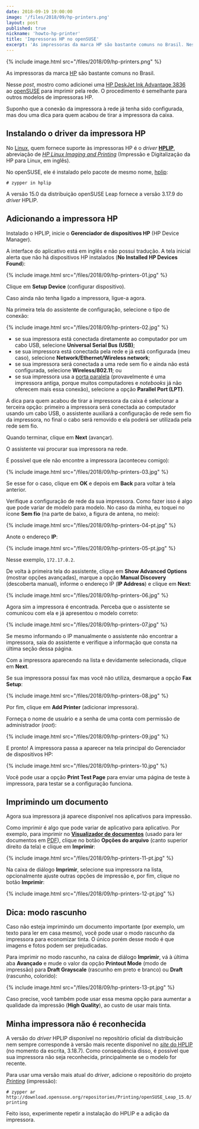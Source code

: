 ```yaml
---
date: 2018-09-19 19:00:00
image: '/files/2018/09/hp-printers.png'
layout: post
published: true
nickname: 'howto-hp-printer'
title: 'Impressoras HP no openSUSE'
excerpt: 'As impressoras da marca HP são bastante comuns no Brasil. Nesse post, mostro como adicionei uma HP DeskJet Ink Advantage 3836 ao openSUSE para imprimir pela rede. O procedimento é semelhante para outros modelos de impressoras HP.'
---
```


{% include image.html src="/files/2018/09/hp-printers.png" %}

As impressoras da marca [HP][hp] são bastante comuns no Brasil.

Nesse *post*, mostro como adicionei uma [HP DeskJet Ink Advantage 3836][hp-3836] ao [openSUSE][opensuse] para imprimir pela rede. O procedimento é semelhante para outros modelos de impressoras HP.

Suponho que a conexão da impressora à rede já tenha sido configurada, mas dou uma dica para quem acabou de tirar a impressora da caixa.

## Instalando o driver da impressora HP

No [Linux][linux], quem fornece suporte às impressoras HP é o *driver* [**HPLIP**][hplip], abreviação de [*HP Linux Imaging and Printing*][hplip] (Impressão e Digitalização da HP para Linux, em inglês).

No openSUSE, ele é instalado pelo pacote de mesmo nome, [hplip][hplip-sw]:

```
# zypper in hplip
```

A versão 15.0 da distribuição openSUSE Leap fornece a versão 3.17.9 do *driver* HPLIP.

## Adicionando a impressora HP

Instalado o HPLIP, inicie o **Gerenciador de dispositivos HP** (HP Device Manager).

A interface do aplicativo está em inglês e não possui tradução. A tela inicial alerta que não há dispositivos HP instalados (**No Installed HP Devices Found**):

{% include image.html src="/files/2018/09/hp-printers-01.jpg" %}

Clique em **Setup Device** (configurar dispositivo).

Caso ainda não tenha ligado a impressora, ligue-a agora.

Na primeira tela do assistente de configuração, selecione o tipo de conexão:

{% include image.html src="/files/2018/09/hp-printers-02.jpg" %}

- se sua impressora está conectada diretamente ao computador por um cabo USB, selecione **Universal Serial Bus (USB)**;
- se sua impressora está conectada pela rede e já está configurada (meu caso), selecione **Network/Ethernet/Wireless network**;
- se sua impressora será conectada a uma rede sem fio e ainda não está configurada, selecione **Wireless/802.11**; ou
- se sua impressora usa a [porta paralela][lpt] (provavelmente é uma impressora antiga, porque muitos computadores e *notebooks* já não oferecem mais essa conexão), selecione a opção **Parallel Port (LPT)**.

A dica para quem acabou de tirar a impressora da caixa é selecionar a terceira opção: primeiro a impressora será conectada ao computador usando um cabo USB, o assistente auxiliará a configuração de rede sem fio da impressora, no final o cabo será removido e ela poderá ser utilizada pela rede sem fio.

Quando terminar, clique em **Next** (avançar).

O assistente vai procurar sua impressora na rede.

É possível que ele não encontre a impressora (aconteceu comigo):

{% include image.html src="/files/2018/09/hp-printers-03.jpg" %}

Se esse for o caso, clique em **OK** e depois em **Back** para voltar à tela anterior.

Verifique a configuração de rede da sua impressora. Como fazer isso é algo que pode variar de modelo para modelo. No caso da minha, eu toquei no ícone **Sem fio** (na parte de baixo, a figura de antena, no meio):

{% include image.html src="/files/2018/09/hp-printers-04-pt.jpg" %}

Anote o endereço **IP**:

{% include image.html src="/files/2018/09/hp-printers-05-pt.jpg" %}

Nesse exemplo, `172.17.0.2`.

De volta à primeira tela do assistente, clique em **Show Advanced Options** (mostrar opções avançadas), marque a opção **Manual Discovery** (descoberta manual), informe o endereço IP (**IP Address**) e clique em **Next**:

{% include image.html src="/files/2018/09/hp-printers-06.jpg" %}

Agora sim a impressora é encontrada. Perceba que o assistente se comunicou com ela e já apresentou o modelo correto:

{% include image.html src="/files/2018/09/hp-printers-07.jpg" %}

Se mesmo informando o IP manualmente o assistente não encontrar a impressora, saia do assistente e verifique a informação que consta na última seção dessa página.

Com a impressora aparecendo na lista e devidamente selecionada, clique em **Next**.

Se sua impressora possui fax mas você não utiliza, desmarque a opção **Fax Setup**:

{% include image.html src="/files/2018/09/hp-printers-08.jpg" %}

Por fim, clique em **Add Printer** (adicionar impressora).

Forneça o nome de usuário e a senha de uma conta com permissão de administrador (*root*):

{% include image.html src="/files/2018/09/hp-printers-09.jpg" %}

E pronto! A impressora passa a aparecer na tela principal do Gerenciador de dispositivos HP:

{% include image.html src="/files/2018/09/hp-printers-10.jpg" %}

Você pode usar a opção **Print Test Page** para enviar uma página de teste à impressora, para testar se a configuração funciona.

## Imprimindo um documento

Agora sua impressora já aparece disponível nos aplicativos para impressão.

Como imprimir é algo que pode variar de aplicativo para aplicativo. Por exemplo, para imprimir no [**Visualizador de documentos**][evince] (usado para ler documentos em [PDF][pdf]), clique no botão **Opções do arquivo** (canto superior direito da tela) e clique em **Imprimir**:

{% include image.html src="/files/2018/09/hp-printers-11-pt.jpg" %}

Na caixa de diálogo **Imprimir**, selecione sua impressora na lista, opcionalmente ajuste outras opções de impressão e, por fim, clique no botão **Imprimir**:

{% include image.html src="/files/2018/09/hp-printers-12-pt.jpg" %}

## Dica: modo rascunho

Caso não esteja imprimindo um documento importante (por exemplo, um texto para ler em casa mesmo), você pode usar o modo rascunho da impressora para economizar tinta. O único porém desse modo é que imagens e fotos podem ser prejudicadas.

Para imprimir no modo rascunho, na caixa de diálogo **Imprimir**, vá à última aba **Avançado** e mude o valor da opção **Printout Mode** (modo de impressão) para **Draft Grayscale** (rascunho em preto e branco) ou **Draft** (rascunho, colorido):

{% include image.html src="/files/2018/09/hp-printers-13-pt.jpg" %}

Caso precise, você também pode usar essa mesma opção para aumentar a qualidade da impressão (**High Quality**), ao custo de usar mais tinta.

## Minha impressora não é reconhecida

A versão do *driver* HPLIP disponível no repositório oficial da distribuição nem sempre corresponde à versão mais recente disponível no [*site* do HPLIP][hplip] (no momento da escrita, 3.18.7). Como consequência disso, é possível que sua impressora não seja reconhecida, principalmente se o modelo for recente.

Para usar uma versão mais atual do *driver*, adicione o repositório do projeto [*Printing*][printing] (impressão):

```
# zypper ar http://download.opensuse.org/repositories/Printing/openSUSE_Leap_15.0/ printing
```

Feito isso, experimente repetir a instalação do HPLIP e a adição da impressora.

[hp]:       https://www.hp.com
[hp-3836]:  https://support.hp.com/br-pt/product/hp-deskjet-ink-advantage-3830-all-in-one-printer-series/7172328/model/7429639
[opensuse]: https://www.opensuse.org/
[linux]:    http://www.vivaolinux.com.br/linux/
[hplip]:    https://developers.hp.com/hp-linux-imaging-and-printing
[hplip-sw]: https://software.opensuse.org/package/hplip
[lpt]:      https://pt.wikipedia.org/wiki/Interface_paralela
[evince]:   https://wiki.gnome.org/Apps/Evince
[pdf]:      https://pt.wikipedia.org/wiki/Portable_Document_Format
[printing]: https://build.opensuse.org/project/show/Printing
